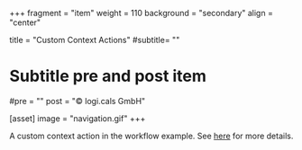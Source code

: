 +++
fragment = "item"
weight = 110
background = "secondary"
align = "center"

title = "Custom Context Actions"
#subtitle= ""

# Subtitle pre and post item
#pre = ""
post = "©  logi.cals GmbH"

[asset]
  image = "navigation.gif"
+++

A custom context action in the workflow example. See [here](https://www.eclipse.org/glsp/documentation/#workflowoverview) for more details.